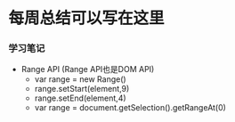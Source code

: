 # 每周总结可以写在这里

### 学习笔记

- Range API  (Range API也是DOM API)
  - var range = new Range()
  - range.setStart(element,9)
  - range.setEnd(element,4)
  - var range = document.getSelection().getRangeAt(0)